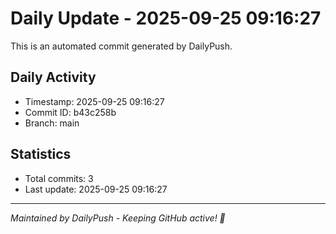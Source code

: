 # Daily Update - 2025-09-25 09:16:27

This is an automated commit generated by DailyPush.

## Daily Activity
- Timestamp: 2025-09-25 09:16:27
- Commit ID: b43c258b
- Branch: main

## Statistics
- Total commits: 3
- Last update: 2025-09-25 09:16:27

---
*Maintained by DailyPush - Keeping GitHub active! 🚀*
